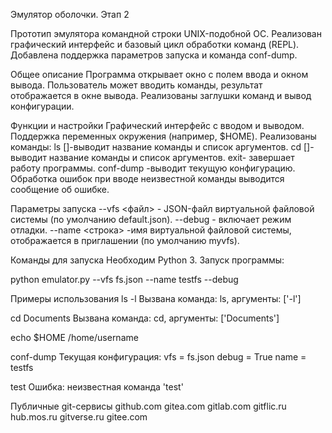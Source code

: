 Эмулятор оболочки. Этап 2

Прототип эмулятора командной строки UNIX-подобной ОС. Реализован графический интерфейс и базовый цикл обработки команд (REPL). Добавлена поддержка параметров запуска и команда conf-dump.

Общее описание
Программа открывает окно с полем ввода и окном вывода. Пользователь может вводить команды, результат отображается в окне вывода. Реализованы заглушки команд и вывод конфигурации.

Функции и настройки
Графический интерфейс с вводом и выводом.
Поддержка переменных окружения (например, $HOME).
Реализованы команды:
ls []-выводит название команды и список аргументов.
cd []- выводит название команды и список аргументов.
exit- завершает работу программы.
conf-dump -выводит текущую конфигурацию.
Обработка ошибок при вводе неизвестной команды выводится сообщение об ошибке.

Параметры запуска
--vfs <файл> - JSON-файл виртуальной файловой системы (по умолчанию default.json).
--debug - включает режим отладки.
--name <строка> -имя виртуальной файловой системы, отображается в приглашении (по умолчанию myvfs).

Команды для запуска
Необходим Python 3. Запуск программы:

python emulator.py --vfs fs.json --name testfs --debug

Примеры использования
ls -l
Вызвана команда: ls, аргументы: ['-l']

cd Documents
Вызвана команда: cd, аргументы: ['Documents']

echo $HOME
/home/username

conf-dump
Текущая конфигурация:
vfs = fs.json
debug = True
name = testfs

test
Ошибка: неизвестная команда 'test'

Публичные git-сервисы
github.com
gitea.com
gitlab.com
gitflic.ru
hub.mos.ru
gitverse.ru
gitee.com
